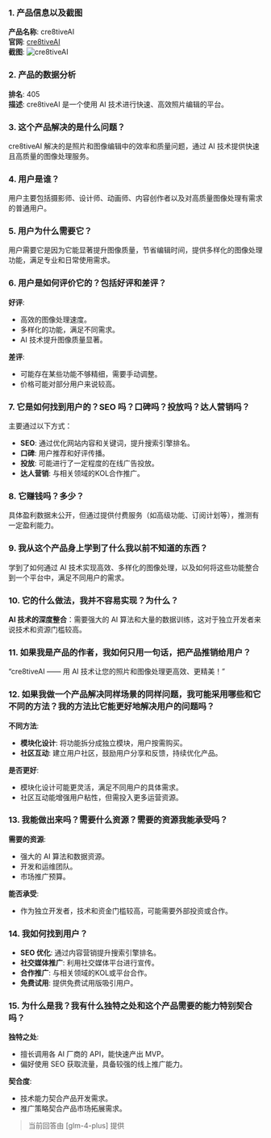 ### 1. 产品信息以及截图

**产品名称**: cre8tiveAI  
**官网**: [cre8tiveAI](https://cre8tiveai.com)  
**截图**: ![cre8tiveAI](https://cdn-images.toolify.ai/168354763630083165.jpg)

### 2. 产品的数据分析

**排名**: 405  
**描述**: cre8tiveAI 是一个使用 AI 技术进行快速、高效照片编辑的平台。

### 3. 这个产品解决的是什么问题？

cre8tiveAI 解决的是照片和图像编辑中的效率和质量问题，通过 AI 技术提供快速且高质量的图像处理服务。

### 4. 用户是谁？

用户主要包括摄影师、设计师、动画师、内容创作者以及对高质量图像处理有需求的普通用户。

### 5. 用户为什么需要它？

用户需要它是因为它能显著提升图像质量，节省编辑时间，提供多样化的图像处理功能，满足专业和日常使用需求。

### 6. 用户是如何评价它的？包括好评和差评？

**好评**:
- 高效的图像处理速度。
- 多样化的功能，满足不同需求。
- AI 技术提升图像质量显著。

**差评**:
- 可能存在某些功能不够精细，需要手动调整。
- 价格可能对部分用户来说较高。

### 7. 它是如何找到用户的？SEO 吗？口碑吗？投放吗？达人营销吗？

主要通过以下方式：
- **SEO**: 通过优化网站内容和关键词，提升搜索引擎排名。
- **口碑**: 用户推荐和好评传播。
- **投放**: 可能进行了一定程度的在线广告投放。
- **达人营销**: 与相关领域的KOL合作推广。

### 8. 它赚钱吗？多少？

具体盈利数据未公开，但通过提供付费服务（如高级功能、订阅计划等），推测有一定盈利能力。

### 9. 我从这个产品身上学到了什么我以前不知道的东西？

学到了如何通过 AI 技术实现高效、多样化的图像处理，以及如何将这些功能整合到一个平台中，满足不同用户的需求。

### 10. 它的什么做法，我并不容易实现？为什么？

**AI 技术的深度整合**：需要强大的 AI 算法和大量的数据训练，这对于独立开发者来说技术和资源门槛较高。

### 11. 如果我是产品的作者，我如何只用一句话，把产品推销给用户？

“cre8tiveAI —— 用 AI 技术让您的照片和图像处理更高效、更精美！”

### 12. 如果我做一个产品解决同样场景的同样问题，我可能采用哪些和它不同的方法？我的方法比它能更好地解决用户的问题吗？

**不同方法**:
- **模块化设计**: 将功能拆分成独立模块，用户按需购买。
- **社区互动**: 建立用户社区，鼓励用户分享和反馈，持续优化产品。

**是否更好**:
- 模块化设计可能更灵活，满足不同用户的具体需求。
- 社区互动能增强用户粘性，但需投入更多运营资源。

### 13. 我能做出来吗？需要什么资源？需要的资源我能承受吗？

**需要的资源**:
- 强大的 AI 算法和数据资源。
- 开发和运维团队。
- 市场推广预算。

**能否承受**:
- 作为独立开发者，技术和资金门槛较高，可能需要外部投资或合作。

### 14. 我如何找到用户？

- **SEO 优化**: 通过内容营销提升搜索引擎排名。
- **社交媒体推广**: 利用社交媒体平台进行宣传。
- **合作推广**: 与相关领域的KOL或平台合作。
- **免费试用**: 提供免费试用版吸引用户。

### 15. 为什么是我？我有什么独特之处和这个产品需要的能力特别契合吗？

**独特之处**:
- 擅长调用各 AI 厂商的 API，能快速产出 MVP。
- 偏好使用 SEO 获取流量，具备较强的线上推广能力。

**契合度**:
- 技术能力契合产品开发需求。
- 推广策略契合产品市场拓展需求。

> 当前回答由 [glm-4-plus] 提供
